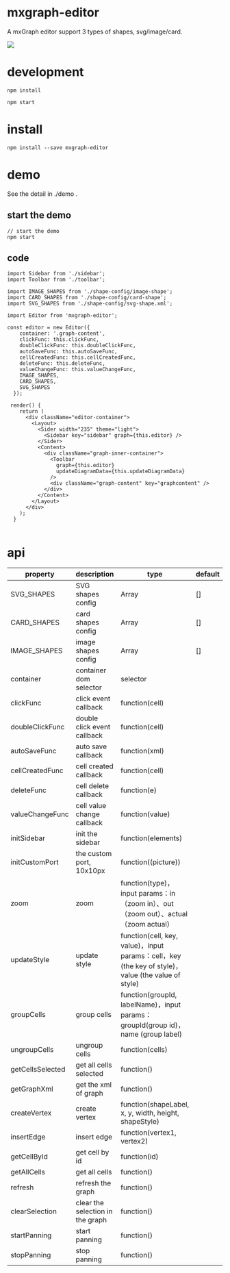 # mxgraph-editor

A mxGraph editor support 3 types of shapes, svg/image/card.

![](https://img.alicdn.com/tfs/TB17cJ1GXzqK1RjSZSgXXcpAVXa-2880-1416.png)

# development

```
npm install

npm start
```

# install

```
npm install --save mxgraph-editor
```

# demo

See the detail in ./demo .

## start the demo

```
// start the demo
npm start
```

## code

```
import Sidebar from './sidebar';
import Toolbar from './toolbar';

import IMAGE_SHAPES from './shape-config/image-shape';
import CARD_SHAPES from './shape-config/card-shape';
import SVG_SHAPES from './shape-config/svg-shape.xml';

import Editor from 'mxgraph-editor';

const editor = new Editor({
    container: '.graph-content',
    clickFunc: this.clickFunc,
    doubleClickFunc: this.doubleClickFunc,
    autoSaveFunc: this.autoSaveFunc,
    cellCreatedFunc: this.cellCreatedFunc,
    deleteFunc: this.deleteFunc,
    valueChangeFunc: this.valueChangeFunc,
    IMAGE_SHAPES,
    CARD_SHAPES,
    SVG_SHAPES
  });

 render() {
    return (
      <div className="editor-container">
        <Layout>
          <Sider width="235" theme="light">
            <Sidebar key="sidebar" graph={this.editor} />
          </Sider>
          <Content>
            <div className="graph-inner-container">
              <Toolbar
                graph={this.editor}
                updateDiagramData={this.updateDiagramData}
              />
              <div className="graph-content" key="graphcontent" />
            </div>
          </Content>
        </Layout>
      </div>
    );
  }


```

# api

| property         | description                      | type                                                                                               | default |
| ---------------- | -------------------------------- | -------------------------------------------------------------------------------------------------- | ------- |
| SVG_SHAPES       | SVG shapes config                | Array                                                                                              | []      |
| CARD_SHAPES      | card shapes config               | Array                                                                                              | []      |
| IMAGE_SHAPES     | image shapes config              | Array                                                                                              | []      |
| container        | container dom selector           | selector                                                                                           |
| clickFunc        | click event callback             | function(cell)                                                                                     |
| doubleClickFunc  | double click event callback      | function(cell)                                                                                     |         |
| autoSaveFunc     | auto save callback               | function(xml)                                                                                      |
| cellCreatedFunc  | cell created callback            | function(cell)                                                                                     |         |
| deleteFunc       | cell delete callback             | function(e)                                                                                        |         |
| valueChangeFunc  | cell value change callback       | function(value)                                                                                    |         |
| initSidebar      | init the sidebar                 | function(elements)                                                                                 |         |
| initCustomPort   | the custom port, 10x10px         | function((picture))                                                                                |         |
| zoom             | zoom                             | function(type)，input params：in（zoom in）、out（zoom out）、actual（zoom actual）                |         |
| updateStyle      | update style                     | function(cell, key, value)，input params：cell，key (the key of style)，value (the value of style) |         |
| groupCells       | group cells                      | function(groupId, labelName)，input params：groupId(group id)，name (group label)                  |         |
| ungroupCells     | ungroup cells                    | function(cells)                                                                                    |
| getCellsSelected | get all cells selected           | function()                                                                                         |         |
| getGraphXml      | get the xml of graph             | function()                                                                                         |         |
| createVertex     | create vertex                    | function(shapeLabel, x, y, width, height, shapeStyle)                                              |
| insertEdge       | insert edge                      | function(vertex1, vertex2)                                                                         |         |
| getCellById      | get cell by id                   | function(id)                                                                                       |         |
| getAllCells      | get all cells                    | function()                                                                                         |
| refresh          | refresh the graph                | function()                                                                                         |         |
| clearSelection   | clear the selection in the graph | function()                                                                                         |         |
| startPanning     | start panning                    | function()                                                                                         |         |
| stopPanning      | stop panning                     | function()                                                                                         |         |

